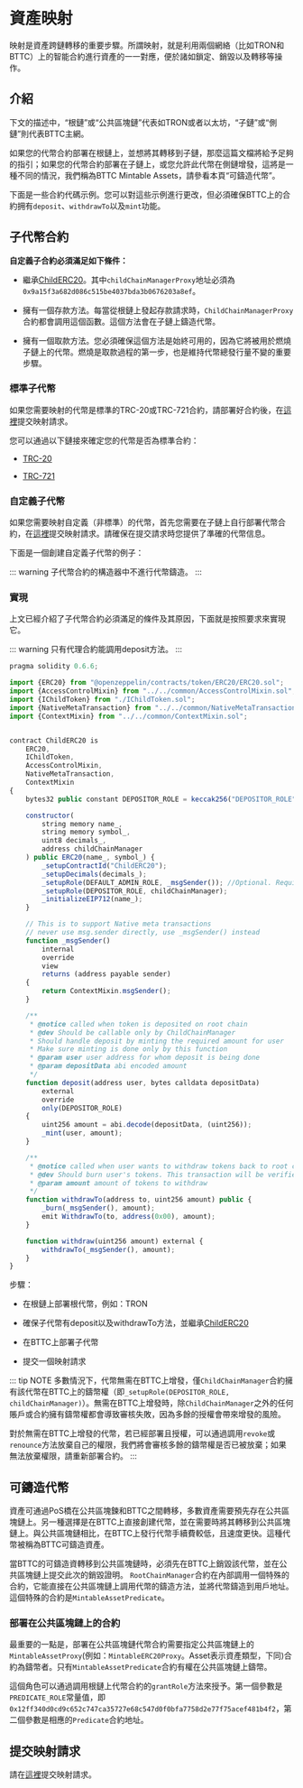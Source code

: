 # 資產映射

映射是資產跨鏈轉移的重要步驟。所謂映射，就是利用兩個網絡（比如TRON和BTTC）上的智能合約進行資產的一一對應，便於諸如鎖定、銷毀以及轉移等操作。

## 介紹

下文的描述中，“根鏈”或“公共區塊鏈”代表如TRON或者以太坊，“子鏈”或“側鏈”則代表BTTC主網。

如果您的代幣合約部署在根鏈上，並想將其轉移到子鏈，那麼這篇文檔將給予足夠的指引；如果您的代幣合約部署在子鏈上，或您允許此代幣在側鏈增發，這將是一種不同的情況，我們稱為BTTC Mintable Assets，請參看本頁“可鑄造代幣”。

下面是一些合約代碼示例。您可以對這些示例進行更改，但必須確保BTTC上的合約拥有`deposit`、`withdrawTo`以及`mint`功能。

## 子代幣合約

**自定義子合約必須滿足如下條件：**

+ 繼承[ChildERC20](https://github.com/bttcprotocol/pos-portal/blob/master/contracts/child/ChildToken/ChildERC20.sol)。其中`childChainManagerProxy`地址必須為`0x9a15f3a682d086c515be4037bda3b0676203a8ef`。

+ 擁有一個存款方法。每當從根鏈上發起存款請求時，`ChildChainManagerProxy`合約都會調用這個函數。這個方法會在子鏈上鑄造代幣。

+ 擁有一個取款方法。您必須確保這個方法是始終可用的，因為它將被用於燃燒子鏈上的代幣。燃燒是取款過程的第一步，也是維持代幣總發行量不變的重要步驟。

### 標準子代幣

如果您需要映射的代幣是標準的TRC-20或TRC-721合約，請部署好合約後，在[這裡](https://docs.google.com/forms/d/e/1FAIpQLScP1R7iB6s16CNKAZGjFH8mwDBi74wH_swzZvz3FGmjgUG33w/viewform)提交映射請求。

您可以通過以下鏈接來確定您的代幣是否為標準合約：

+ [TRC-20](https://github.com/tronprotocol/TIPs/blob/master/tip-20.md)

+ [TRC-721](https://github.com/tronprotocol/tips/blob/master/tip-721.md)

### 自定義子代幣

如果您需要映射自定義（非標準）的代幣，首先您需要在子鏈上自行部署代幣合約，在[這裡](https://docs.google.com/forms/d/e/1FAIpQLScP1R7iB6s16CNKAZGjFH8mwDBi74wH_swzZvz3FGmjgUG33w/viewform)提交映射請求。請確保在提交請求時您提供了準確的代幣信息。

下面是一個創建自定義子代幣的例子：

::: warning
子代幣合約的構造器中不進行代幣鑄造。
:::

### 實現

上文已經介紹了子代幣合約必須滿足的條件及其原因，下面就是按照要求來實現它。

::: warning
只有代理合約能調用deposit方法。
:::

```js
pragma solidity 0.6.6;

import {ERC20} from "@openzeppelin/contracts/token/ERC20/ERC20.sol";
import {AccessControlMixin} from "../../common/AccessControlMixin.sol";
import {IChildToken} from "./IChildToken.sol";
import {NativeMetaTransaction} from "../../common/NativeMetaTransaction.sol";
import {ContextMixin} from "../../common/ContextMixin.sol";


contract ChildERC20 is
    ERC20,
    IChildToken,
    AccessControlMixin,
    NativeMetaTransaction,
    ContextMixin
{
    bytes32 public constant DEPOSITOR_ROLE = keccak256("DEPOSITOR_ROLE");

    constructor(
        string memory name_,
        string memory symbol_,
        uint8 decimals_,
        address childChainManager
    ) public ERC20(name_, symbol_) {
        _setupContractId("ChildERC20");
        _setupDecimals(decimals_);
        _setupRole(DEFAULT_ADMIN_ROLE, _msgSender()); //Optional. Required for extra issurance on BTTC
        _setupRole(DEPOSITOR_ROLE, childChainManager);
        _initializeEIP712(name_);
    }

    // This is to support Native meta transactions
    // never use msg.sender directly, use _msgSender() instead
    function _msgSender()
        internal
        override
        view
        returns (address payable sender)
    {
        return ContextMixin.msgSender();
    }

    /**
     * @notice called when token is deposited on root chain
     * @dev Should be callable only by ChildChainManager
     * Should handle deposit by minting the required amount for user
     * Make sure minting is done only by this function
     * @param user user address for whom deposit is being done
     * @param depositData abi encoded amount
     */
    function deposit(address user, bytes calldata depositData)
        external
        override
        only(DEPOSITOR_ROLE)
    {
        uint256 amount = abi.decode(depositData, (uint256));
        _mint(user, amount);
    }

    /**
     * @notice called when user wants to withdraw tokens back to root chain
     * @dev Should burn user's tokens. This transaction will be verified when exiting on root chain
     * @param amount amount of tokens to withdraw
     */
    function withdrawTo(address to, uint256 amount) public {
        _burn(_msgSender(), amount);
        emit WithdrawTo(to, address(0x00), amount);
    }

    function withdraw(uint256 amount) external {
        withdrawTo(_msgSender(), amount);
    }
}
```

步驟：

+ 在根鏈上部署根代幣，例如：TRON

+ 確保子代幣有deposit以及withdrawTo方法，並繼承[ChildERC20](https://github.com/bttcprotocol/pos-portal/blob/master/contracts/child/ChildToken/ChildERC20.sol)

+ 在BTTC上部署子代幣

+ 提交一個映射請求

::: tip NOTE
多數情況下，代幣無需在BTTC上增發，僅`ChildChainManager`合約擁有該代幣在BTTC上的鑄幣權（即`_setupRole(DEPOSITOR_ROLE, childChainManager)`）。無需在BTTC上增發時，除`ChildChainManager`之外的任何賬戶或合約擁有鑄幣權都會導致審核失敗，因為多餘的授權會帶來增發的風險。

對於無需在BTTC上增發的代幣，若已經部署且授權，可以通過調用`revoke`或`renounce`方法放棄自己的權限，我們將會審核多餘的鑄幣權是否已被放棄；如果無法放棄權限，請重新部署合約。
:::

## 可鑄造代幣

資產可通過PoS橋在公共區塊鍊和BTTC之間轉移，多數資產需要預先存在公共區塊鏈上。另一種選擇是在BTTC上直接創建代幣，並在需要時將其轉移到公共區塊鏈上。與公共區塊鏈相比，在BTTC上發行代幣手續費較低，且速度更快。這種代幣被稱為BTTC可鑄造資產。

當BTTC的可鑄造資轉移到公共區塊鏈時，必須先在BTTC上銷毀該代幣，並在公共區塊鏈上提交此次的銷毀證明。 `RootChainManager`合約在內部調用一個特殊的合約，它能直接在公共區塊鏈上調用代幣的鑄造方法，並將代幣鑄造到用戶地址。這個特殊的合約是`MintableAssetPredicate`。

### 部署在公共區塊鏈上的合約

最重要的一點是，部署在公共區塊鏈代幣合約需要指定公共區塊鏈上的`MintableAssetProxy`(例如：`MintableERC20Proxy`。Asset表示資產類型，下同)合約為鑄幣者。只有`MintableAssetPredicate`合約有權在公共區塊鏈上鑄幣。

這個角色可以通過調用根鏈上代幣合約的`grantRole`方法來授予。第一個參數是`PREDICATE_ROLE`常量值，即`0x12ff340d0cd9c652c747ca35727e68c547d0f0bfa7758d2e77f75acef481b4f2`，第二個參數是相應的`Predicate`合約地址。

## 提交映射請求

請在[這裡](https://docs.google.com/forms/d/e/1FAIpQLScsdmIx3Ux_5P8T1ffmoPWipn7XD46GZEz-xbjwGdBrCGoCZg/viewform)提交映射請求。
